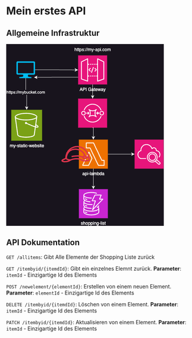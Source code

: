 # Mein erstes API

## Allgemeine Infrastruktur
![](./images/Infrastructure.png)

## API Dokumentation
`GET /allitems`: Gibt Alle Elemente der Shopping Liste zurück

`GET /itembyid/{itemdId}`: Gibt ein einzelnes Elemnt zurück.
**Parameter**: `itemId` - Einzigartige Id des Elements

`POST /newelement/{elementId}`: Erstellen von einem neuen Element.
**Parameter**: `elementId` - Einzigartige Id des Elements

`DELETE /itembyid/{itemdId}`: Löschen von einem Element.
**Parameter**: `itemId` - Einzigartige Id des Elements

`PATCH /itembyid/{itemdId}`: Aktualisieren von einem Element.
**Parameter**: `itemId` - Einzigartige Id des Elements

 
